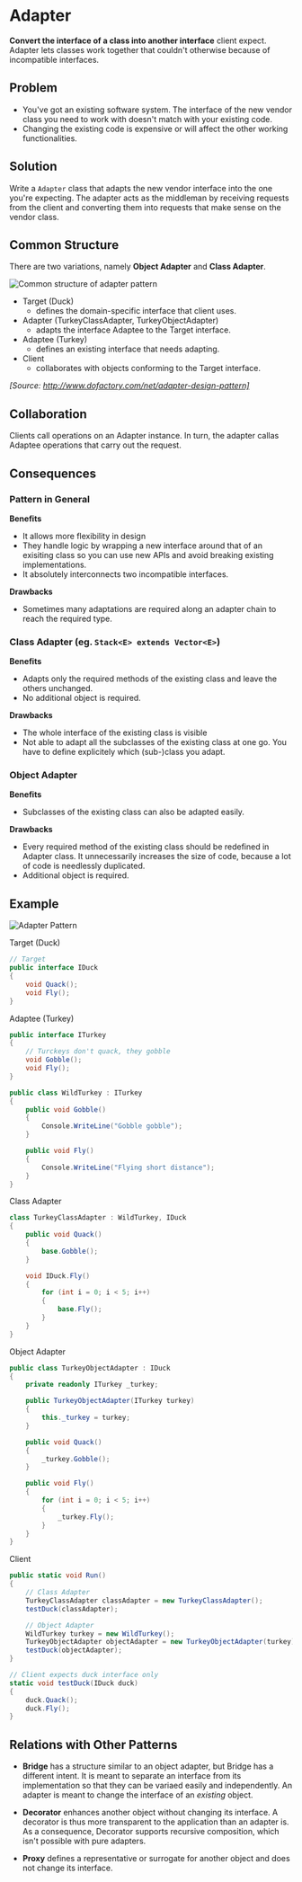 ﻿# Adapter

**Convert the interface of a class into another interface** client expect. Adapter lets classes work together that couldn't otherwise because of incompatible interfaces.

## Problem

* You've got an existing software system. The interface of the new vendor class you need to work with doesn't match with your existing code.
* Changing the existing code is expensive or will affect the other working functionalities.

## Solution

Write a `Adapter` class that adapts the new vendor interface into the one you're expecting. The adapter acts as the middleman by receiving requests from the client and converting them into requests that make sense on the vendor class.

## Common Structure

There are two variations, namely **Object Adapter** and **Class Adapter**.

![Common structure of adapter pattern](https://upload.wikimedia.org/wikipedia/commons/e/e5/W3sDesign_Adapter_Design_Pattern_UML.jpg)

* Target (Duck)
  * defines the domain-specific interface that client uses.
* Adapter (TurkeyClassAdapter, TurkeyObjectAdapter)
  * adapts the interface Adaptee to the Target interface.
* Adaptee (Turkey)
  * defines an existing interface that needs adapting.
* Client
  * collaborates with objects conforming to the Target interface.

_[Source: http://www.dofactory.com/net/adapter-design-pattern]_

## Collaboration

Clients call operations on an Adapter instance. In turn, the adapter callas Adaptee operations that carry out the request.

## Consequences

### Pattern in General

**Benefits**

* It allows more flexibility in design
* They handle logic by wrapping a new interface around that of an exisiting class so you can use new APIs and avoid breaking existing implementations.
* It absolutely interconnects two incompatible interfaces.

**Drawbacks**

* Sometimes many adaptations are required along an adapter chain to reach the required type.

### Class Adapter (eg. `Stack<E> extends Vector<E>`)

**Benefits**

* Adapts only the required methods of the existing class and leave the others unchanged.
* No additional object is required.

**Drawbacks**

* The whole interface of the existing class is visible
* Not able to adapt all the subclasses of the existing class at one go. You have to define explicitely which (sub-)class you adapt.

### Object Adapter

**Benefits**

* Subclasses of the existing class can also be adapted easily.

**Drawbacks**

* Every required method of the existing class should be redefined in Adapter class. It unnecessarily increases the size of code, because a lot of code is needlessly duplicated.
* Additional object is required.

## Example

![Adapter Pattern](/Diagrams/Adapter.png)

Target (Duck)
```cs
// Target
public interface IDuck
{
	void Quack();
	void Fly();
}
```

Adaptee (Turkey)
```cs
public interface ITurkey
{
	// Turckeys don't quack, they gobble
	void Gobble();
	void Fly();
}

public class WildTurkey : ITurkey
{
	public void Gobble()
	{
		Console.WriteLine("Gobble gobble");
	}

	public void Fly()
	{
		Console.WriteLine("Flying short distance");
	}
}
```

Class Adapter
```cs
class TurkeyClassAdapter : WildTurkey, IDuck
{
	public void Quack()
	{
		base.Gobble();
	}

	void IDuck.Fly()
	{
		for (int i = 0; i < 5; i++)
		{
			base.Fly();
		}
	}
}
```

Object Adapter
```cs
public class TurkeyObjectAdapter : IDuck
{
	private readonly ITurkey _turkey;

	public TurkeyObjectAdapter(ITurkey turkey)
	{
		this._turkey = turkey;
	}

	public void Quack()
	{
		_turkey.Gobble();
	}

	public void Fly()
	{
		for (int i = 0; i < 5; i++)
		{
			_turkey.Fly();
		}
	}
}
```

Client
```cs
public static void Run()
{
	// Class Adapter
	TurkeyClassAdapter classAdapter = new TurkeyClassAdapter();
	testDuck(classAdapter);

	// Object Adapter
	WildTurkey turkey = new WildTurkey();
	TurkeyObjectAdapter objectAdapter = new TurkeyObjectAdapter(turkey);
	testDuck(objectAdapter);
}

// Client expects duck interface only
static void testDuck(IDuck duck)
{
	duck.Quack();
	duck.Fly();
}
```
## Relations with Other Patterns

* **Bridge** has a structure similar to an object adapter, but Bridge has a different intent. It is meant to separate an interface from its implementation so that they can be variaed easily and independently. An adapter is meant to change the interface of an *existing* object.

* **Decorator** enhances another object without changing its interface. A decorator is thus more transparent to the application than an adapter is. As a consequence, Decorator supports recursive composition, which isn't possible with pure adapters.

* **Proxy** defines a representative or surrogate for another object and does not change its interface.